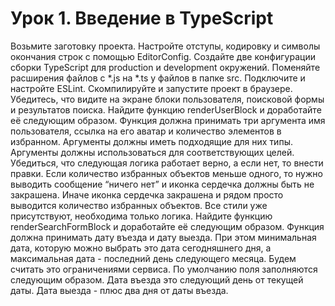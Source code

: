 # Урок 1. Введение в TypeScript

Возьмите заготовку проекта. Настройте отступы, кодировку и символы окончания строк с помощью EditorConfig. Создайте две конфигурации сборки TypeScript для production и development окружений. Поменяйте расширения файлов с *.js на *.ts у файлов в папке src. Подключите и настройте ESLint. Скомпилируйте и запустите проект в браузере. Убедитесь, что видите на экране блоки пользователя, поисковой формы и результатов поиска.
Найдите функцию renderUserBlock и доработайте её следующим образом. Функция должна принимать три аргумента имя пользователя, ссылка на его аватар и количество элементов в избранном. Аргументы должны иметь подходящие для них типы. Аргументы должны использоваться для соответствующих целей. Убедиться, что следующая логика работает верно, а если нет, то внести правки. Если количество избранных объектов меньше одного, то нужно выводить сообщение “ничего нет” и иконка сердечка должны быть не закрашена. Иначе иконка сердечка закрашена и рядом просто выводится количество избранных объектов. Все стили уже присутствуют, необходима только логика.
Найдите функцию renderSearchFormBlock и доработайте её следующим образом. Функция должна принимать дату въезда и дату выезда. При этом минимальная дата, которую можно выбрать это дата сегодняшнего дня, а максимальная дата - последний день следующего месяца. Будем считать это ограничениями сервиса. По умолчанию поля заполняются следующим образом. Дата въезда это следующий день от текущей даты. Дата выезда - плюс два дня от даты въезда.
